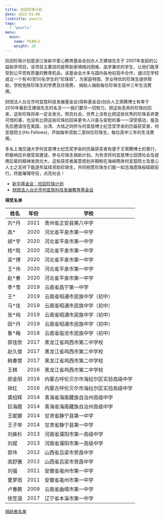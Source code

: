 ```yaml
---
title: 捡回珍珠计划
date: 2022-01-06
linktitle: pearls
tags:
  - "pearls"
menu: 
  main:
    name: PEARLS
    weight: 20
---
```


捡回珍珠计划是浙江省新华爱心教育基金会创办人王建煊先生于 2007年发起的公益助学项目。该项目主要目的是帮助家境相对困难、品学兼优的学生，让他们能享受到公平而有质量的教育机会。该基金会大多与国内各地初高中合作，通过在学校成立一个有40至50名学生的“珍珠班”，为家庭特困、学业特优的珍珠生提供帮助，学校免除珍珠生的学费及住宿费， 捐助人捐助每位珍珠生高中三年生活费用。

财团法人台北市何宜慈科技发展基金会(简称基金会)创办人王荣腾博士有幸于2010年看到王建煊先生的名言一一我们要尽一切努力，把这些丢弃的珍珠捡回来，这些珍珠将来一定会发光，照亮社会，世界上没有比把这些优秀的珍珠丢弃更可惜的事，也没有比把这些珍珠捡回来更令人兴奋与安慰的事一一深受感动，旋及先后邀请住在美国、台湾、大陆之同侪与何宜慈博士纪念奖学金的历届获奖者，何宜慈院士(Ho Fellows)，开始每年资助二至四位珍珠生，每位高中三年的生活费用。

多名上海交通大学何宜慈博士纪念奖学金的历届获奖者有感于王荣腾博士的善行，积极响应并接受其邀请，参与珍珠生捐助计划。为务求将何宜慈博士回馈社会及提携后辈的精神发扬光大，这些获奖者属意规划并期盼在海峡两岸何宜慈院士及爱心人士之支持下能逐年延续资助珍珠生，共同祝愿珍珠生们能一如沧海遗珠般砥砺前行，终能璀璨夺目，点亮社会！

- [新华基金会：捡回珍珠计划](https://www.xhef.org/General/Page?tcode=AST20161220093200001013&catid=structureLMLB008&chid=structureLM003)
- [财团法人台北市何宜慈科技发展教育基金会](https://irvingthofoundation.github.io)

<!-- (之后请杜家全向Larry请示提供历年来珍珠生单，省份高中名称，并列表，可请胡翰彬帮忙：如) -->

**得奖名单**

| 姓名 | 年份 | 学校                               |
| ------ | ---- | ------------------------------------ |
| 刘*丹 | 2021 | 贵州省正安县第八中学       |
| 高*   | 2020 | 河北省平泉市第一中学       |
| 胡*宇 | 2020 | 河北省平泉市第一中学       |
| 杨*晗 | 2020 | 河北省平泉市第一中学       |
| 梁*博 | 2020 | 河北省平泉市第一中学       |
| 王*伟 | 2020 | 河北省平泉市第一中学       |
| 赵*春 | 2020 | 河北省平泉市第一中学       |
| 李*雪 | 2019 | 云南省昌宁第一中学          |
| 王*   | 2019 | 云南省昭通市民族中学（初中） |
| 马*佳 | 2019 | 云南省昭通市民族中学（初中） |
| 张*纯 | 2019 | 云南省昭通市民族中学（初中） |
| 田*丹 | 2019 | 云南省昭通市民族中学（初中） |
| 鲁*梅 | 2018 | 云南省临沧市民族中学（初中） |
| 郭佳欣 | 2017 | 黑龙江省鸡西市第二中学校 |
| 赵久俊 | 2017 | 黑龙江省鸡西市第二中学校 |
| 韩春营 | 2017 | 黑龙江省鸡西市第二中学校 |
| 王棋 | 2016 | 黑龙江省鸡西市第二中学校 |
| 邸金阳 | 2016 | 内蒙古呼伦贝尔市海拉尔区实验高级中学 |
| 祥红 | 2016 | 内蒙古呼伦贝尔市海拉尔区实验高级中学 |
| 龚绍辉 | 2014 | 青海省海南藏族自治州高级中学 |
| 巨海霞 | 2014 | 青海省海南藏族自治州高级中学 |
| 王妮娜 | 2014 | 甘肃省静宁县第一中学       |
| 王子举 | 2014 | 甘肃省静宁县第一中学       |
| 刘姝杉 | 2013 | 河南省濮阳市第一高级中学 |
| 刘斌 | 2013 | 河南省濮阳市第一高级中学 |
| 郭伟 | 2012 | 山西省吕梁市贺昌中学       |
| 高舒雅 | 2012 | 山西省吕梁市贺昌中学       |
| 刘强 | 2011 | 安徽省亳州市第一中学       |
| 夏梦雨 | 2011 | 安徽省亳州市第一中学       |
| 卢春鹏 | 2009 | 云南省曲靖市第一中学       |
| 徐笠涵 | 2017 | 辽宁省本溪市第一中学       |

[捐助者名单](/donors/pearldonors)


